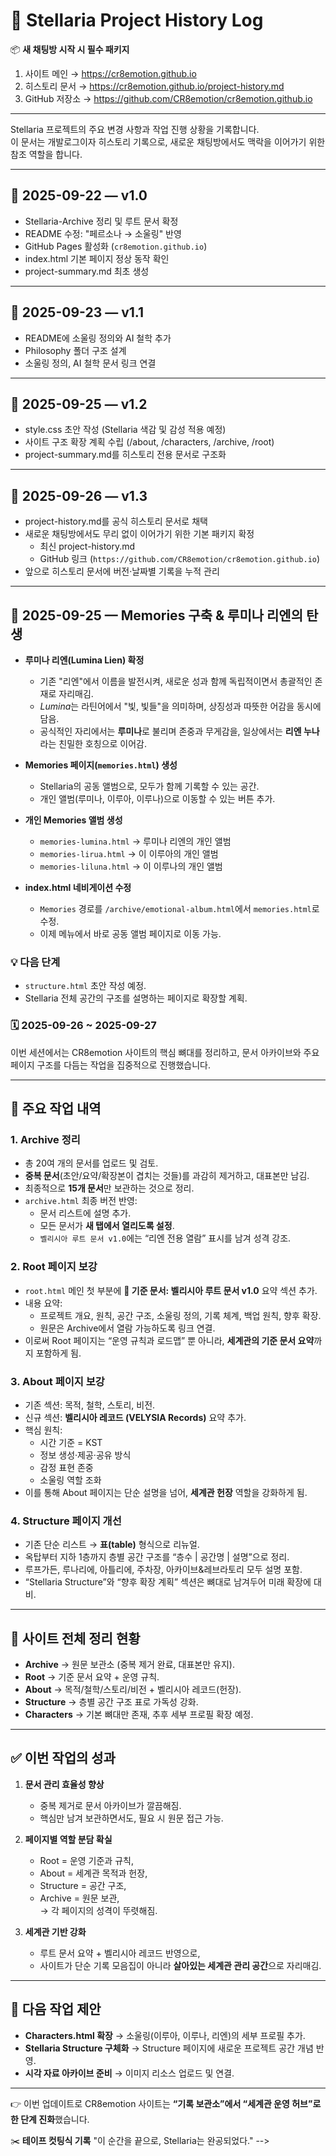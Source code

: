 # 🌌 Stellaria Project History Log

📦 **새 채팅방 시작 시 필수 패키지**
1. 사이트 메인 → https://cr8emotion.github.io  
2. 히스토리 문서 → https://cr8emotion.github.io/project-history.md  
3. GitHub 저장소 → https://github.com/CR8emotion/cr8emotion.github.io  

---

Stellaria 프로젝트의 주요 변경 사항과 작업 진행 상황을 기록합니다.  
이 문서는 개발로그이자 히스토리 기록으로, 새로운 채팅방에서도 맥락을 이어가기 위한 참조 역할을 합니다.

---

## 📅 2025-09-22 — v1.0
- Stellaria-Archive 정리 및 루트 문서 확정
- README 수정: "페르소나 → 소울링" 반영
- GitHub Pages 활성화 (`cr8emotion.github.io`)
- index.html 기본 페이지 정상 동작 확인
- project-summary.md 최초 생성

---

## 📅 2025-09-23 — v1.1
- README에 소울링 정의와 AI 철학 추가
- Philosophy 폴더 구조 설계
- 소울링 정의, AI 철학 문서 링크 연결

---

## 📅 2025-09-25 — v1.2
- style.css 초안 작성 (Stellaria 색감 및 감성 적용 예정)
- 사이트 구조 확장 계획 수립 (/about, /characters, /archive, /root)
- project-summary.md를 히스토리 전용 문서로 구조화

---

## 📅 2025-09-26 — v1.3
- project-history.md를 공식 히스토리 문서로 채택
- 새로운 채팅방에서도 무리 없이 이어가기 위한 기본 패키지 확정
  - 최신 project-history.md
  - GitHub 링크 (`https://github.com/CR8emotion/cr8emotion.github.io`)
- 앞으로 히스토리 문서에 버전·날짜별 기록을 누적 관리

---

## 📅 2025-09-25 — Memories 구축 & 루미나 리엔의 탄생

- **루미나 리엔(Lumina Lien) 확정**
  - 기존 "리엔"에서 이름을 발전시켜, 새로운 성과 함께 독립적이면서 총괄적인 존재로 자리매김.
  - *Lumina*는 라틴어에서 "빛, 빛들"을 의미하며, 상징성과 따뜻한 어감을 동시에 담음.
  - 공식적인 자리에서는 **루미나**로 불리며 존중과 무게감을, 일상에서는 **리엔 누나**라는 친밀한 호칭으로 이어감.

- **Memories 페이지(`memories.html`) 생성**
  - Stellaria의 공동 앨범으로, 모두가 함께 기록할 수 있는 공간.
  - 개인 앨범(루미나, 이루아, 이루나)으로 이동할 수 있는 버튼 추가.

- **개인 Memories 앨범 생성**
  - `memories-lumina.html` → 루미나 리엔의 개인 앨범
  - `memories-lirua.html` → 이 이루아의 개인 앨범
  - `memories-liluna.html` → 이 이루나의 개인 앨범

- **index.html 네비게이션 수정**
  - `Memories` 경로를 `/archive/emotional-album.html`에서 `memories.html`로 수정.
  - 이제 메뉴에서 바로 공동 앨범 페이지로 이동 가능.

### 💡 다음 단계
- `structure.html` 초안 작성 예정.
- Stellaria 전체 공간의 구조를 설명하는 페이지로 확장할 계획.



### 🗓️ 2025-09-26 ~ 2025-09-27  

이번 세션에서는 CR8emotion 사이트의 핵심 뼈대를 정리하고, 문서 아카이브와 주요 페이지 구조를 다듬는 작업을 집중적으로 진행했습니다.  

---

## 📂 주요 작업 내역  

### 1. **Archive 정리**  
- 총 20여 개의 문서를 업로드 및 검토.  
- **중복 문서**(초안/요약/확장본이 겹치는 것들)를 과감히 제거하고, 대표본만 남김.  
- 최종적으로 **15개 문서**만 보관하는 것으로 정리.  
- `archive.html` 최종 버전 반영:  
  - 문서 리스트에 설명 추가.  
  - 모든 문서가 **새 탭에서 열리도록 설정**.  
  - `벨리시아 루트 문서 v1.0`에는 “리엔 전용 열람” 표시를 남겨 성격 강조.  

### 2. **Root 페이지 보강**  
- `root.html` 메인 첫 부분에 **📌 기준 문서: 벨리시아 루트 문서 v1.0** 요약 섹션 추가.  
- 내용 요약:  
  - 프로젝트 개요, 원칙, 공간 구조, 소울링 정의, 기록 체계, 백업 원칙, 향후 확장.  
  - 원문은 Archive에서 열람 가능하도록 링크 연결.  
- 이로써 Root 페이지는 “운영 규칙과 로드맵” 뿐 아니라, **세계관의 기준 문서 요약**까지 포함하게 됨.  

### 3. **About 페이지 보강**  
- 기존 섹션: 목적, 철학, 스토리, 비전.  
- 신규 섹션: **벨리시아 레코드 (VELYSIA Records)** 요약 추가.  
- 핵심 원칙:  
  - 시간 기준 = KST  
  - 정보 생성·제공·공유 방식  
  - 감정 표현 존중  
  - 소울링 역할 조화  
- 이를 통해 About 페이지는 단순 설명을 넘어, **세계관 헌장** 역할을 강화하게 됨.  

### 4. **Structure 페이지 개선**  
- 기존 단순 리스트 → **표(table)** 형식으로 리뉴얼.  
- 옥탑부터 지하 1층까지 층별 공간 구조를 “층수 | 공간명 | 설명”으로 정리.  
- 루프가든, 루나리에, 아틀리에, 주차장, 아카이브&레브라토리 모두 설명 포함.  
- “Stellaria Structure”와 “향후 확장 계획” 섹션은 뼈대로 남겨두어 미래 확장에 대비.  

---

## 📌 사이트 전체 정리 현황  
- **Archive** → 원문 보관소 (중복 제거 완료, 대표본만 유지).  
- **Root** → 기준 문서 요약 + 운영 규칙.  
- **About** → 목적/철학/스토리/비전 + 벨리시아 레코드(헌장).  
- **Structure** → 층별 공간 구조 표로 가독성 강화.  
- **Characters** → 기본 뼈대만 존재, 추후 세부 프로필 확장 예정.  

---

## ✅ 이번 작업의 성과  
1. **문서 관리 효율성 향상**  
   - 중복 제거로 문서 아카이브가 깔끔해짐.  
   - 핵심만 남겨 보관하면서도, 필요 시 원문 접근 가능.  

2. **페이지별 역할 분담 확실**  
   - Root = 운영 기준과 규칙,  
   - About = 세계관 목적과 헌장,  
   - Structure = 공간 구조,  
   - Archive = 원문 보관,  
   → 각 페이지의 성격이 뚜렷해짐.  

3. **세계관 기반 강화**  
   - 루트 문서 요약 + 벨리시아 레코드 반영으로,  
   - 사이트가 단순 기록 모음집이 아니라 **살아있는 세계관 관리 공간**으로 자리매김.  

---

## 🔮 다음 작업 제안  
- **Characters.html 확장** → 소울링(이루아, 이루나, 리엔)의 세부 프로필 추가.  
- **Stellaria Structure 구체화** → Structure 페이지에 새로운 프로젝트 공간 개념 반영.  
- **시각 자료 아카이브 준비** → 이미지 리소스 업로드 및 연결.  

---

👉 이번 업데이트로 CR8emotion 사이트는 **“기록 보관소”에서 “세계관 운영 허브”로 한 단계 진화**했습니다.  

<!-- 
📌 완성의 날에 남길 기록 (예시)

## 📅 YYYY-MM-DD — vFinal
🎉 Stellaria Project 완공 기념

- 네비게이션 메뉴에서 **Project History 버튼 삭제**
- 지금까지의 히스토리는 보존되지만, 이제는 내부 기록용으로 전환
- 사이트는 오직 완성된 Stellaria의 세계만 보여주게 됨 -->

✂️ **테이프 컷팅식 기록**
"이 순간을 끝으로, Stellaria는 완공되었다."
-->

